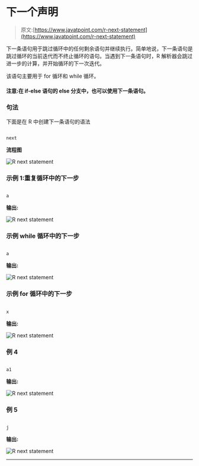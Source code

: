 # 下一个声明

> 原文:[https://www.javatpoint.com/r-next-statement](https://www.javatpoint.com/r-next-statement)

下一条语句用于跳过循环中的任何剩余语句并继续执行。简单地说，下一条语句是跳过循环的当前迭代而不终止循环的语句。当遇到下一条语句时，R 解析器会跳过进一步的计算，并开始循环的下一次迭代。

该语句主要用于 for 循环和 while 循环。

#### 注意:在 if-else 语句的 else 分支中，也可以使用下一条语句。

### 句法

下面是在 R 中创建下一条语句的语法

```

next

```

**流程图**

![R next statement](../Images/f0c06d93fd13b923d7e6815ba6deefb9.png)

### 示例 1:重复循环中的下一步

```

a 
```

**输出:**

![R next statement](../Images/f6400c2fbbac53ec7ec479cffdefd587.png)

### 示例 while 循环中的下一步

```

a
```

**输出:**

![R next statement](../Images/b2fd66b398f99657fb91e8732ed0e7f8.png)

### 示例 for 循环中的下一步

```

x 
```

**输出:**

![R next statement](../Images/8bb6882b9d395fe8a2da77dcb9428c7d.png)

### 例 4

```

a1
```

**输出:**

![R next statement](../Images/f5a54d7d71dcaa94a500faaa300141b7.png)

### 例 5

```

j
```

**输出:**

![R next statement](../Images/eb1c9c576eb50b129a9738d4c46c9deb.png)

* * *
